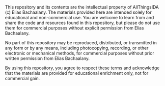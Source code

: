 This repository and its contents are the intellectual property of AllThingsIDA (c) Elias Bachaalany. The materials provided here are intended solely for educational and non-commercial use. You are welcome to learn from and share the code and resources found in this repository, but please do not use them for commercial purposes without explicit permission from Elias Bachaalany.

No part of this repository may be reproduced, distributed, or transmitted in any form or by any means, including photocopying, recording, or other electronic or mechanical methods, for commercial purposes without prior written permission from Elias Bachaalany.

By using this repository, you agree to respect these terms and acknowledge that the materials are provided for educational enrichment only, not for commercial gain.